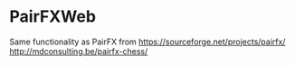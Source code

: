 # PairFXWeb
Same functionality as PairFX from https://sourceforge.net/projects/pairfx/  http://mdconsulting.be/pairfx-chess/
